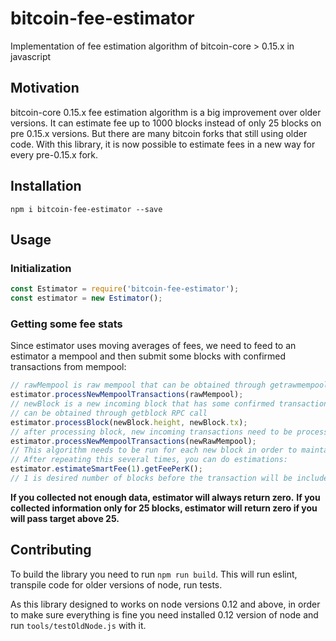 # bitcoin-fee-estimator
Implementation of fee estimation algorithm of bitcoin-core > 0.15.x in javascript

## Motivation
bitcoin-core 0.15.x fee estimation algorithm is a big improvement over older versions.
It can estimate fee up to 1000 blocks instead of only 25 blocks
on pre 0.15.x versions. But there are many bitcoin forks that still using older code.
With this library, it is now possible to estimate fees in a new way for every pre-0.15.x fork.

## Installation
`npm i bitcoin-fee-estimator --save`

## Usage

### Initialization
```javascript
const Estimator = require('bitcoin-fee-estimator');
const estimator = new Estimator();
```

### Getting some fee stats
Since estimator uses moving averages of fees, we need to feed to an estimator
a mempool and then submit some blocks with confirmed transactions from mempool:
```javascript
// rawMempool is raw mempool that can be obtained through getrawmempool RPC call to bitcoin node
estimator.processNewMempoolTransactions(rawMempool);
// newBlock is a new incoming block that has some confirmed transactions from mempool.
// can be obtained through getblock RPC call
estimator.processBlock(newBlock.height, newBlock.tx);
// after processing block, new incoming transactions need to be processed:
estimator.processNewMempoolTransactions(newRawMempool);
// This algorithm needs to be run for each new block in order to maintain up to date bitcoin fee statistics.
// After repeating this several times, you can do estimations:
estimator.estimateSmartFee(1).getFeePerK();
// 1 is desired number of blocks before the transaction will be included in the block.
```
**If you collected not enough data, estimator will always return zero.**
**If you collected information only for 25 blocks, estimator will return zero if you will pass target above 25.**

## Contributing

To build the library you need to run `npm run build`. This will run eslint, transpile code for older versions of node, run tests.

As this library designed to works on node versions 0.12 and above, in order to make sure everything is fine you need installed 0.12 version of node and run `tools/testOldNode.js` with it.